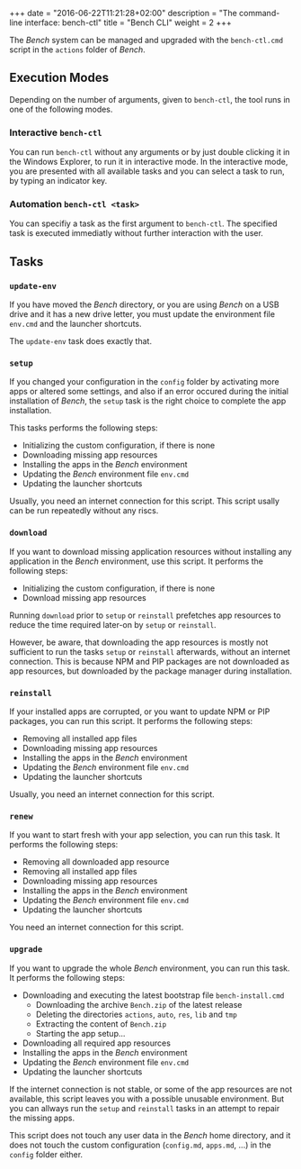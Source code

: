 +++
date = "2016-06-22T11:21:28+02:00"
description = "The command-line interface: bench-ctl"
title = "Bench CLI"
weight = 2
+++

The _Bench_ system can be managed and upgraded with the `bench-ctl.cmd` script in the `actions` folder of _Bench_.

## Execution Modes
Depending on the number of arguments, given to `bench-ctl`, the tool runs in one of the following modes.

### Interactive `bench-ctl`
You can run `bench-ctl` without any arguments or by just double clicking it in the Windows Explorer,
to run it in interactive mode.
In the interactive mode, you are presented with all available tasks
and you can select a task to run, by typing an indicator key.

### Automation `bench-ctl <task>`
You can specifiy a task as the first argument to `bench-ctl`.
The specified task is executed immediatly without further interaction with the user.

## Tasks

### `update-env`
If you have moved the _Bench_ directory, or you are using _Bench_ on a USB drive and it has a new drive letter,
you must update the environment file `env.cmd` and the launcher shortcuts.

The `update-env` task does exactly that.

### `setup`
If you changed your configuration in the `config` folder by activating more apps or altered
some settings, and also if an error occured during the initial installation of _Bench_,
the `setup` task is the right choice to complete the app installation.

This tasks performs the following steps:

* Initializing the custom configuration, if there is none
* Downloading missing app resources
* Installing the apps in the _Bench_ environment
* Updating the _Bench_ environment file `env.cmd`
* Updating the launcher shortcuts

Usually, you need an internet connection for this script.
This script usally can be run repeatedly without any riscs.

### `download`
If you want to download missing application resources without installing
any application in the _Bench_ environment, use this script.
It performs the following steps:

* Initializing the custom configuration, if there is none
* Download missing app resources

Running `download` prior to `setup` or `reinstall` prefetches app resources to
reduce the time required later-on by `setup` or `reinstall`.

However, be aware, that downloading the app resources is mostly not sufficient
to run the tasks `setup` or `reinstall` afterwards, without an internet connection.
This is because NPM and PIP packages are not downloaded as app resources,
but downloaded by the package manager during installation.

### `reinstall`
If your installed apps are corrupted, or you want to update
NPM or PIP packages, you can run this script.
It performs the following steps:

* Removing all installed app files
* Downloading missing app resources
* Installing the apps in the _Bench_ environment
* Updating the _Bench_ environment file `env.cmd`
* Updating the launcher shortcuts

Usually, you need an internet connection for this script.

### `renew`
If you want to start fresh with your app selection, you can run this task.
It performs the following steps:

* Removing all downloaded app resource
* Removing all installed app files
* Downloading missing app resources
* Installing the apps in the _Bench_ environment
* Updating the _Bench_ environment file `env.cmd`
* Updating the launcher shortcuts

You need an internet connection for this script.

### `upgrade`
If you want to upgrade the whole _Bench_ environment, you can run this task.
It performs the following steps:

* Downloading and executing the latest bootstrap file `bench-install.cmd`
    + Downloading the archive `Bench.zip` of the latest release
    + Deleting the directories `actions`, `auto`, `res`, `lib` and `tmp`
    + Extracting the content of `Bench.zip`
    + Starting the app setup...
* Downloading all required app resources
* Installing the apps in the _Bench_ environment
* Updating the _Bench_ environment file `env.cmd`
* Updating the launcher shortcuts

If the internet connection is not stable, or some of the app resources are not available,
this script leaves you with a possible unusable environment.
But you can allways run  the `setup` and `reinstall` tasks in an attempt to repair the missing apps.

This script does not touch any user data in the _Bench_ home directory,
and it does not touch the custom configuration (`config.md`, `apps.md`, ...)
in the `config` folder either.
